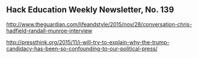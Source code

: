 ## Hack Education Weekly Newsletter, No. 139

http://www.theguardian.com/lifeandstyle/2015/nov/28/conversation-chris-hadfield-randall-munroe-interview

http://pressthink.org/2015/11/i-will-try-to-explain-why-the-trump-candidacy-has-been-so-confounding-to-our-political-press/